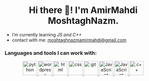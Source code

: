 <h1 align="center">Hi there 👋! I'm AmirMahdi MoshtaghNazm.</h1>


-  I’m currently learning *JS and C++*
-  contact with me: moshtaghnazmamirmahdi@gmail.com

<h3 align="left" >Languages and tools I can work with:</h3>

<p align="center">

<a href="https://www.python.org/" target="_blank">
<img src="https://skillicons.dev/icons?i=python" alt="python" width="45" height="45"/> 
</a>
<a href="https://wordpress.org/" target="_blank">
<img src="https://skillicons.dev/icons?i=wordpress" alt="wordpress" width="45" height="45"/>
</a>
<a href="https://www.w3schools.com/html/" target="_blank">
<img src="https://skillicons.dev/icons?i=html" alt="html" width="45" height="45"/>
</a>
<a href="https://www.w3schools.com/css/" target="_blank">
    <img src="https://skillicons.dev/icons?i=css" alt="css" width="45" height="45"/>
    </a>
    <a href="https://git-scm.com/" target="_blank">
    <img src="https://skillicons.dev/icons?i=git" alt="git" width="45" height="45"/>
    </a> 
    <a href="https://www.javascript.com/" target="_blank">
    <img src="https://skillicons.dev/icons?i=js" alt="JavaScript" width="45" height="45"/>
    </a>
    <a href="https://www.javascript.com/" target="_blank">
    <img src="https://skillicons.dev/icons?i=js" alt="JavaScript" width="45" height="45"/>
    </a>
    <a href="https://www.w3schools.com/cpp/" target="_blank">
    <img src="https://skillicons.dev/icons?i=cpp" alt="c++" width="45" height="45"/>
    </a>

